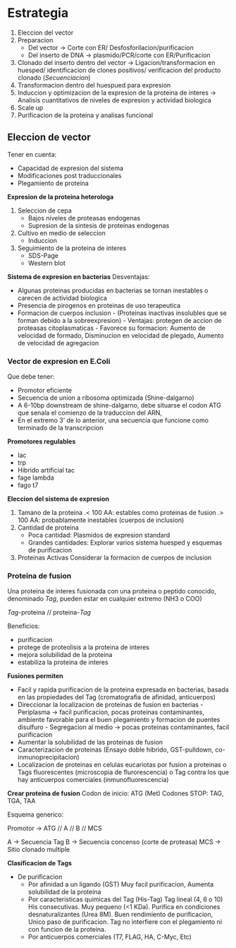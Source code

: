 # Estrategia

1. Eleccion del vector
2. Preparacion
   - Del vector → Corte con ER/ Desfosforilacion/purificacion
   - Del inserto de DNA → plasmido/PCR/corte con ER/Purificacion
3. Clonado del inserto dentro del vector → Ligacion/transformacion en huesped/ identificacion de clones positivos/ verificacion del producto clonado (*Secuenciacion*)
4. Transformacion dentro del huespued para expresion
5. Induccion y optimizacion de la expresion de la proteina de interes → Analisis cuantitativos de niveles de expresion y actividad biologica
6. Scale up
7. Purificacion de la proteina y analisas funcional

## Eleccion de vector

Tener en cuenta:
- Capacidad de expresion del sistema
- Modificaciones post traduccionales
- Plegamiento de proteina

**Expresion de la proteina heterologa**
1. Seleccion de cepa
   - Bajos niveles de proteasas endogenas
   - Supresion de la sintesis de proteinas endogenas
2. Cultivo en medio de seleccion
   - Induccion
3. Seguimiento de la proteina de interes
   - SDS-Page
   - Western blot

**Sistema de expresion en bacterias**
Desventajas:
- Algunas proteinas producidas en bacterias se tornan inestables o carecen de actividad biologica
- Presencia de pirogenos en proteinas de uso terapeutica
- Formacion de cuerpos inclusion
	  - (Proteinas inactivas insolubles que se forman debido a la sobreexpresion)
	  - Ventajas: protegen de accion de proteasas citoplasmaticas
	  - Favorece su formacion: Aumento de velocidad de formado, Disminucion en velocidad de plegado, Aumento de velocidad de agregacion

### Vector de expresion en E.Coli

Que debe tener:
- Promotor eficiente
- Secuencia de union a ribosoma optimizada (Shine-dalgarno)
- A 6-10bp downstream de shine-dalgarno, debe situarse el codon ATG que senala el comienzo de la traduccion del ARN,
- En el extremo 3’ de lo anterior, una secuencia que funcione como terminado de la transcripcion

**Promotores regulables**
- lac
- trp
- Hibrido artificial tac
- fage lambda
- fago t7

**Eleccion del sistema de expresion**
1. Tamano de la proteina
   .< 100 AA: estables como proteinas de fusion
   .> 100 AA: probablamente inestables (cuerpos de inclusion)
2. Cantidad de proteina
   - Poca cantidad: Plasmidos de expresion standard
   - Grandes cantidades: Explorar varios sistema huesped y esquemas de purificacion
3. Proteinas Activas
   Considerar la formacion de cuerpos de inclusion

### Proteina de fusion

Una proteina de interes fusionada con una proteina o peptido conocido, denominado *Tag*, pueden estar en cualquier extremo (NH3 o COO)

*Tag*-proteina // proteina-*Tag*

Beneficios:
- purificacion
- protege de proteolisis a la proteina de interes
- mejora solubilidad de la proteina
- estabiliza la proteina de interes

**Fusiones permiten**
- Facil y rapida purificacion de la proteina expresada en bacterias, basada en las propiedades del Tag (cromatografia de afinidad, anticuerpos)
- Direccionar la localizacion de proteinas de fusion en bacterias
	  - Periplasma → facil purificacion, pocas proteinas contaminantes, ambiente favorable para el buen plegamiento y formacion de puentes disulfuro
	  - Segregacion al medio → pocas proteinas contaminantes, facil purificacion
- Aumentar la solubilidad de las proteinas de fusion
- Caracterizacion de proteinas (Ensayo doble hibrido, GST-pulldown, co-inmunoprecipitacion)
- Localizacion de proteinas en celulas eucariotas por fusion a proteinas o Tags fluorescentes (microscopia de flurorescencia) o Tag contra los que hay anticuerpos comerciales (inmunofluorescencia)

**Crear proteina de fusion**
Codon de inicio: ATG (Met)
Codones STOP: TAG, TGA, TAA

Esquema generico:

Promotor → ATG // A // B // MCS

A → Secuencia Tag
B → Secuencia concenso (corte de proteasa)
MCS → Sitio clonado multiple

**Clasificacion de Tags**
- De purificacion
	 - Por afinidad a un ligando (GST)
	   Muy facil purificacion, Aumenta solubilidad de la proteina 
	 - Por caracteristicas quimicas del Tag (His-Tag)
	   Tag lineal (4, 6 o 10) His consecutivas.
	   Muy pequeno (<1 KDa).
	   Purifica en condiciones desnaturalizantes (Urea 8M).
	   Buen rendimiento de purificacion, Unico paso de purificacion.
	   Tag no interfiere con el plegamiento ni con funcion de la proteina.
	 - Por anticuerpos comerciales (T7, FLAG, HA, C-Myc, Etc)
	   


